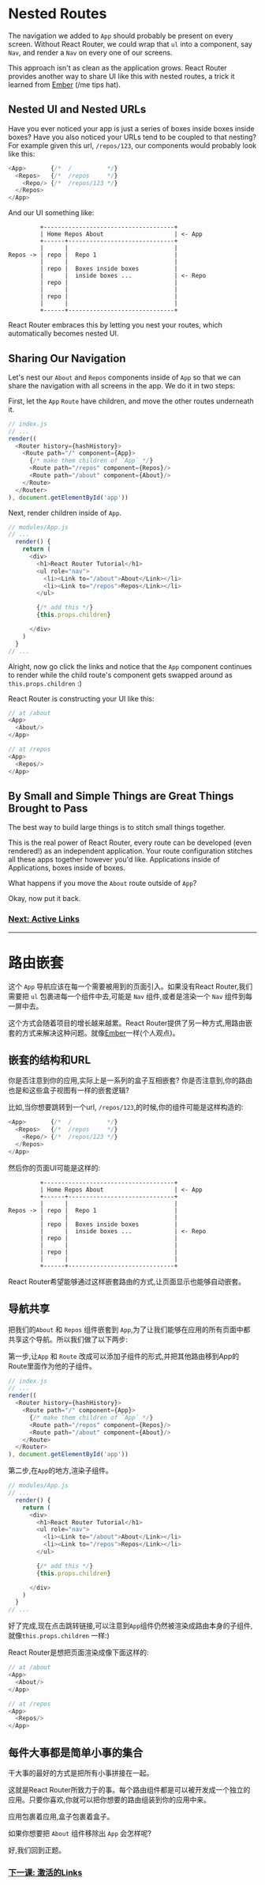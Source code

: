 # Nested Routes

The navigation we added to `App` should probably be present on every
screen. Without React Router, we could wrap that `ul` into a
component, say `Nav`, and render a `Nav` on every one of our screens.

This approach isn't as clean as the application grows. React Router
provides another way to share UI like this with nested routes, a trick
it learned from [Ember](http://emberjs.com) (/me tips hat).

## Nested UI and Nested URLs

Have you ever noticed your app is just a series of boxes inside boxes
inside boxes? Have you also noticed your URLs tend to be coupled to that
nesting? For example given this url, `/repos/123`, our
components would probably look like this:

```js
<App>       {/*  /          */}
  <Repos>   {/*  /repos     */}
    <Repo/> {/*  /repos/123 */}
  </Repos>
</App>
```

And our UI something like:

```
         +-------------------------------------+
         | Home Repos About                    | <- App
         +------+------------------------------+
         |      |                              |
Repos -> | repo |  Repo 1                      |
         |      |                              |
         | repo |  Boxes inside boxes          |
         |      |  inside boxes ...            | <- Repo
         | repo |                              |
         |      |                              |
         | repo |                              |
         |      |                              |
         +------+------------------------------+
```

React Router embraces this by letting you nest your routes, which
automatically becomes nested UI.

## Sharing Our Navigation

Let's nest our `About` and `Repos` components inside of `App` so that we
can share the navigation with all screens in the app. We do it in two
steps:

First, let the `App` `Route` have children, and move the other routes
underneath it.

```js
// index.js
// ...
render((
  <Router history={hashHistory}>
    <Route path="/" component={App}>
      {/* make them children of `App` */}
      <Route path="/repos" component={Repos}/>
      <Route path="/about" component={About}/>
    </Route>
  </Router>
), document.getElementById('app'))
```

Next, render children inside of `App`.

```js
// modules/App.js
// ...
  render() {
    return (
      <div>
        <h1>React Router Tutorial</h1>
        <ul role="nav">
          <li><Link to="/about">About</Link></li>
          <li><Link to="/repos">Repos</Link></li>
        </ul>

        {/* add this */}
        {this.props.children}

      </div>
    )
  }
// ...
```

Alright, now go click the links and notice that the `App` component
continues to render while the child route's component gets swapped
around as `this.props.children` :)

React Router is constructing your UI like this:

```js
// at /about
<App>
  <About/>
</App>

// at /repos
<App>
  <Repos/>
</App>
```

## By Small and Simple Things are Great Things Brought to Pass

The best way to build large things is to stitch small things together.

This is the real power of React Router, every route can be developed
(even rendered!) as an independent application. Your route configuration
stitches all these apps together however you'd like.  Applications
inside of Applications, boxes inside of boxes.

What happens if you move the `About` route outside of `App`?

Okay, now put it back.



### [Next: Active Links](../05-active-links/)

---

# 路由嵌套

这个 `App` 导航应该在每一个需要被用到的页面引入。如果没有React Router,我们需要把 `ul` 包裹进每一个组件中去,可能是 `Nav` 组件,或者是渲染一个 `Nav` 组件到每一屏中去。

这个方式会随着项目的增长越来越累。React Router提供了另一种方式,用路由嵌套的方式来解决这种问题。就像[Ember](http://emberjs.com)一样(个人观点)。

## 嵌套的结构和URL

你是否注意到你的应用,实际上是一系列的盒子互相嵌套? 你是否注意到,你的路由也是和这些盒子视图有一样的嵌套逻辑? 

比如,当你想要跳转到一个url, `/repos/123`,的时候,你的组件可能是这样构造的:

```js
<App>       {/*  /          */}
  <Repos>   {/*  /repos     */}
    <Repo/> {/*  /repos/123 */}
  </Repos>
</App>
```

然后你的页面UI可能是这样的:

```
         +-------------------------------------+
         | Home Repos About                    | <- App
         +------+------------------------------+
         |      |                              |
Repos -> | repo |  Repo 1                      |
         |      |                              |
         | repo |  Boxes inside boxes          |
         |      |  inside boxes ...            | <- Repo
         | repo |                              |
         |      |                              |
         | repo |                              |
         |      |                              |
         +------+------------------------------+
```

React Router希望能够通过这样嵌套路由的方式,让页面显示也能够自动嵌套。

## 导航共享
把我们的`About` 和 `Repos` 组件嵌套到 `App`,为了让我们能够在应用的所有页面中都共享这个导航。所以我们做了以下两步:

第一步,让`App` 和 `Route` 改成可以添加子组件的形式,并把其他路由移到App的Route里面作为他的子组件。

```js
// index.js
// ...
render((
  <Router history={hashHistory}>
    <Route path="/" component={App}>
      {/* make them children of `App` */}
      <Route path="/repos" component={Repos}/>
      <Route path="/about" component={About}/>
    </Route>
  </Router>
), document.getElementById('app'))
```

第二步,在`App`的地方,渲染子组件。

```js
// modules/App.js
// ...
  render() {
    return (
      <div>
        <h1>React Router Tutorial</h1>
        <ul role="nav">
          <li><Link to="/about">About</Link></li>
          <li><Link to="/repos">Repos</Link></li>
        </ul>

        {/* add this */}
        {this.props.children}

      </div>
    )
  }
// ...
```

好了完成,现在点击跳转链接,可以注意到`App`组件仍然被渲染成路由本身的子组件,就像`this.props.children` 一样:)

React Router是想把页面渲染成像下面这样的:

```js
// at /about
<App>
  <About/>
</App>

// at /repos
<App>
  <Repos/>
</App>
```

## 每件大事都是简单小事的集合
干大事的最好的方式是把所有小事拼接在一起。

这就是React Router所致力于的事。每个路由组件都是可以被开发成一个独立的应用。只要你喜欢,你就可以把你想要的路由组装到你的应用中来。

应用包裹着应用,盒子包裹着盒子。

如果你想要把 `About` 组件移除出 `App` 会怎样呢?

好,我们回到正题。

### [下一课: 激活的Links](../05-active-links/)



